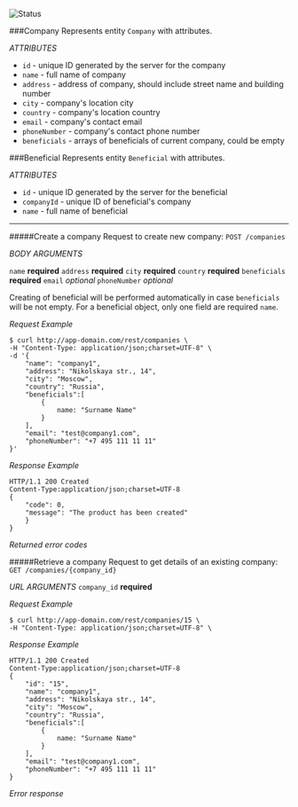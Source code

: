 ![Status](https://codeship.io/projects/05969110-cbe2-0131-1542-069c58d51f38/status)

###Company
Represents entity `Company` with attributes.

*ATTRIBUTES*

* `id` - unique ID generated by the server for the company
* `name` - full name of company
* `address` - address of company, should include street name and building number
* `city` - company's location city
* `country` - company's location country
* `email` - company's contact email
* `phoneNumber` - company's contact phone number
* `beneficials` - arrays of beneficials of current company, could be empty

###Beneficial
Represents entity `Beneficial` with attributes.

*ATTRIBUTES*

* `id` - unique ID generated by the server for the beneficial
* `companyId` - unique ID of beneficial's company
* `name` - full name of beneficial

---
#####Create a company
Request to create new company:
`POST /companies`

*BODY ARGUMENTS*

`name` **required**
`address` **required**
`city` **required**
`country` **required**
`beneficials` **required**
`email` *optional*
`phoneNumber` *optional*

Creating of beneficial will be performed automatically in case `beneficials` will be not empty. For a beneficial object, only one field are required `name`.

*Request Example*

    $ curl http://app-domain.com/rest/companies \
    -H "Content-Type: application/json;charset=UTF-8" \
    -d '{
        "name": "company1",
        "address": "Nikolskaya str., 14",
        "city": "Moscow",
        "country": "Russia",
        "beneficials":[
            {
                name: "Surname Name"
            }
        ],
        "email": "test@company1.com",
        "phoneNumber": "+7 495 111 11 11"
    }'

*Response Example*

    HTTP/1.1 200 Created
    Content-Type:application/json;charset=UTF-8
    {
        "code": 0,
        "message": "The product has been created"
        }
    }

*Returned error codes*


#####Retrieve a company
Request to get details of an existing company:
`GET /companies/{company_id}`

*URL ARGUMENTS*
`company_id` **required**

*Request Example*

    $ curl http://app-domain.com/rest/companies/15 \
    -H "Content-Type: application/json;charset=UTF-8" \

*Response Example*

    HTTP/1.1 200 Created
    Content-Type:application/json;charset=UTF-8
    {
        "id": "15",
        "name": "company1",
        "address": "Nikolskaya str., 14",
        "city": "Moscow",
        "country": "Russia",
        "beneficials":[
            {
                name: "Surname Name"
            }
        ],
        "email": "test@company1.com",
        "phoneNumber": "+7 495 111 11 11"
    }

*Error response*

